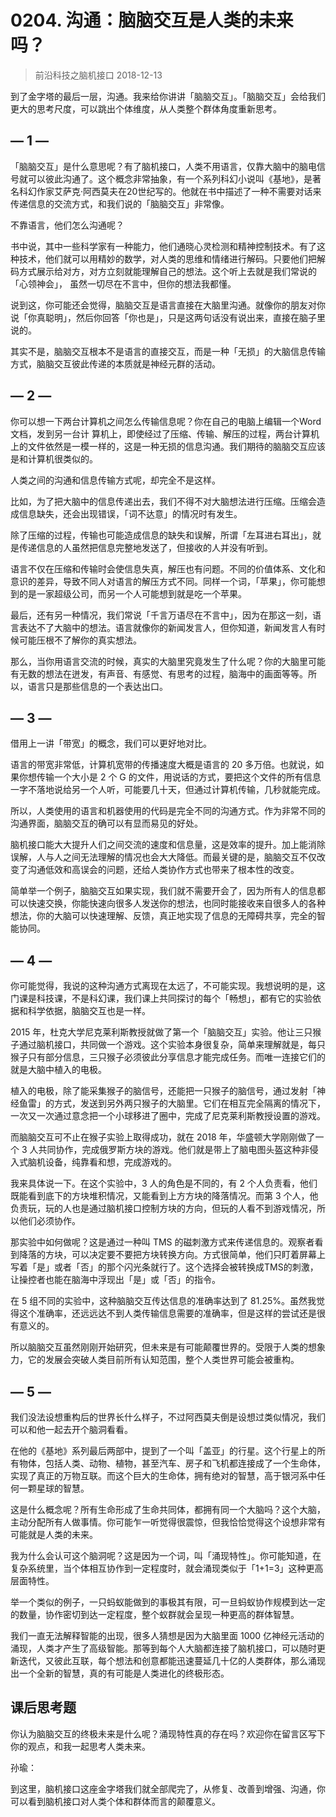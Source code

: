 # 0204. 沟通：脑脑交互是人类的未来吗？
> 前沿科技之脑机接口
2018-12-13

到了金字塔的最后一层，沟通。我来给你讲讲「脑脑交互」。「脑脑交互」会给我们更大的思考尺度，可以跳出个体维度，从人类整个群体角度重新思考。

## — 1 —

「脑脑交互」是什么意思呢？有了脑机接口，人类不用语言，仅靠大脑中的脑电信号就可以彼此沟通了。这个概念非常抽象，有一个系列科幻小说叫《基地》，是著名科幻作家艾萨克·阿西莫夫在20世纪写的。他就在书中描述了一种不需要对话来传递信息的交流方式，和我们说的「脑脑交互」非常像。

不靠语言，他们怎么沟通呢？

书中说，其中一些科学家有一种能力，他们通晓心灵检测和精神控制技术。有了这种技术，他们就可以用精妙的数学，对人类的思维和情绪进行解码。只要他们把解码方式展示给对方，对方立刻就能理解自己的想法。这个听上去就是我们常说的「心领神会」， 虽然一切尽在不言中，但你的想法我都懂。

说到这，你可能还会觉得，脑脑交互是语言直接在大脑里沟通。就像你的朋友对你说「你真聪明」，然后你回答「你也是」，只是这两句话没有说出来，直接在脑子里说的。

其实不是，脑脑交互根本不是语言的直接交互，而是一种「无损」的大脑信息传输方式，脑脑交互彼此传递的本质就是神经元群的活动。

## — 2 —

你可以想一下两台计算机之间怎么传输信息呢？你在自己的电脑上编辑一个Word文档，发到另一台计 算机上，即使经过了压缩、传输、解压的过程，两台计算机上的文件依然是一模一样的，这是一种无损的信息沟通。我们期待的脑脑交互应该是和计算机很类似的。

人类之间的沟通和信息传输方式呢，却完全不是这样。

比如，为了把大脑中的信息传递出去，我们不得不对大脑想法进行压缩。压缩会造成信息缺失，还会出现错误，「词不达意」的情况时有发生。

除了压缩的过程，传输也可能造成信息的缺失和误解，所谓「左耳进右耳出」，就是传递信息的人虽然把信息完整地发送了，但接收的人并没有听到。

语言不仅在压缩和传输时会使信息失真，解压也有问题。不同的价值体系、文化和意识的差异，导致不同人对语言的解压方式不同。同样一个词，「苹果」，你可能想到的是一家超级公司，而另一个人可能想到就是吃一个苹果。

最后，还有另一种情况，我们常说「千言万语尽在不言中」，因为在那这一刻，语言表达不了大脑中的想法。语言就像你的新闻发言人，但你知道，新闻发言人有时候可能压根不了解你的真实想法。

那么，当你用语言交流的时候，真实的大脑里究竟发生了什么呢？你的大脑里可能有无数的想法在迸发，有声音、有感觉、有思考的过程，脑海中的画面等等。所以，语言只是那些信息的一个表达出口。

## — 3 —

借用上一讲「带宽」的概念，我们可以更好地对比。

语言的带宽非常低，计算机宽带的传播速度大概是语言的 20 多万倍。也就说，如果你想传输一个大小是 2 个 G 的文件，用说话的方式，要把这个文件的所有信息一字不落地说给另一个人听，可能要几十天，但通过计算机传输，几秒就能完成。

所以，人类使用的语言和机器使用的代码是完全不同的沟通方式。作为非常不同的沟通界面，脑脑交互的确可以有显而易见的好处。

脑机接口能大大提升人们之间交流的速度和信息量，这是效率的提升。加上能消除误解，人与人之间无法理解的情况也会大大降低。而最关键的是，脑脑交互不仅改变了沟通低效和高误会的问题，还给人类协作方式也带来了根本性的改变。

简单举一个例子，脑脑交互如果实现，我们就不需要开会了，因为所有人的信息都可以快速交换，你能快速向很多人发送你的想法，也同时能接收来自很多人的各种想法，你的大脑可以快速理解、反馈，真正地实现了信息的无障碍共享，完全的智能协同。

## — 4 —

你可能觉得，我说的这种沟通方式离现在太远了，不可能实现。我想说明的是，这门课是科技课，不是科幻课，我们课上共同探讨的每个「畅想」，都有它的实验依据和科学依据，脑脑交互也是一样。

2015 年，杜克大学尼克莱利斯教授就做了第一个「脑脑交互」实验。他让三只猴子通过脑机接口，共同做一个游戏。这个实验本身很复杂，简单来理解就是，每只猴子只有部分信息，三只猴子必须彼此分享信息才能完成任务。而唯一连接它们的就是大脑中植入的电极。

植入的电极，除了能采集猴子的脑信号，还能把一只猴子的脑信号，通过发射「神经鱼雷」的方式，发送到另外两只猴子的大脑里。它们在相互完全隔离的情况下，一次又一次通过意念把一个小球移进了圈中，完成了尼克莱利斯教授设置的游戏。

而脑脑交互可不止在猴子实验上取得成功，就在 2018 年，华盛顿大学刚刚做了一个 3 人共同协作，完成俄罗斯方块的游戏。他们就是带上了脑电图头盔这种非侵入式脑机设备，纯靠看和想，完成游戏的。

我来具体说一下。在这个实验中，3 人的角色是不同的，有 2 个人负责看，他们既能看到底下的方块堆积情况，又能看到上方方块的降落情况。而第 3 个人，他负责玩，玩的人也是通过脑机接口控制方块的方向，但玩的人看不到游戏情况，所以他们必须协作。

那实验中如何做呢？这是通过一种叫 TMS 的磁刺激方式来传递信息的。观察者看到降落的方块，可以决定要不要把方块转换方向。方式很简单，他们只盯着屏幕上写着「是」或者「否」的那个闪光条就行了。这个选择会被转换成TMS的刺激，让操控者也能在脑海中浮现出「是」或「否」的指令。

在 5 组不同的实验中，这种脑脑交互传达信息的准确率达到了 81.25%。虽然我觉得这个准确率，还远远达不到人类传输信息需要的准确率，但是这样的尝试还是很有意义的。

所以脑脑交互虽然刚刚开始研究，但未来是有可能颠覆世界的。受限于人类的想象力，它的发展会突破人类目前所有认知范围，整个人类世界可能会被重构。

## — 5 —

我们没法设想重构后的世界长什么样子，不过阿西莫夫倒是设想过类似情况，我们可以和他一起去开个脑洞看看。

在他的《基地》系列最后两部中，提到了一个叫「盖亚」的行星。这个行星上的所有物体，包括人类、动物、植物，甚至汽车、房子和飞机都连接成了一个生命体，实现了真正的万物互联。而这个巨大的生命体，拥有绝对的智慧，高于银河系中任何一颗星球的智慧。

这是什么概念呢？所有生命形成了生命共同体，都拥有同一个大脑吗？这个大脑，主动分配所有人做事情。你可能乍一听觉得很震惊，但我恰恰觉得这个设想非常有可能就是人类的未来。

我为什么会认可这个脑洞呢？这是因为一个词，叫「涌现特性」。你可能知道，在复杂系统里，当个体相互协作到一定程度时，就会涌现类似于「1+1=3」这种更高层面特性。

举一个类似的例子，一只蚂蚁能做到的事极其有限，可一旦蚂蚁协作规模到达一定的数量，协作密切到达一定程度，整个蚁群就会呈现一种更高的群体智慧。

我们一直无法解释智能的出现，很多人猜想是因为大脑里面 1000 亿神经元活动的涌现，人类才产生了高级智能。那等到每个人大脑都连接了脑机接口，可以随时更新迭代，又彼此互联，每个想法和创意都能迅速蔓延几十亿的人类群体，那么涌现出一个全新的智慧，真的有可能是人类进化的终极形态。

## 课后思考题

你认为脑脑交互的终极未来是什么呢？涌现特性真的存在吗？欢迎你在留言区写下你的观点，和我一起思考人类未来。

孙瑜：

到这里，脑机接口这座金字塔我们就全部爬完了，从修复、改善到增强、沟通，你可以看到脑机接口对人类个体和群体而言的颠覆意义。

